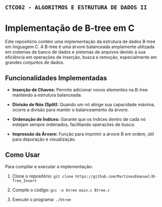 ## 	`CTCO02 - ALGORITMOS E ESTRUTURA DE DADOS II `


# Implementação de B-tree em C 

Este repositório contém uma implementação da estrutura de dados B-tree em linguagem C. A B-tree é uma árvore balanceada amplamente utilizada em sistemas de banco de dados e sistemas de arquivos devido à sua eficiência em operações de inserção, busca e remoção, especialmente em grandes conjuntos de dados.

## Funcionalidades Implementadas

- **Inserção de Chaves:** Permite adicionar novos elementos na B-tree mantendo a estrutura balanceada.
  
- **Divisão de Nós (Split):** Quando um nó atinge sua capacidade máxima, ocorre a divisão para manter o balanceamento da árvore.

- **Ordenação de Índices:** Garante que os índices dentro de cada nó estejam sempre ordenados, facilitando operações de busca.

- **Impressão da Árvore:** Função para imprimir a árvore B em ordem, útil para depuração e visualização.

## Como Usar

Para compilar e executar a implementação:

1. Clone o repositório:
`git clone https://github.com/MartinesEmanuel/B-Tree_Insert`

2. Compile o código:
 `gcc -o btree main.c Btree.c`

3. Execute o programa:
`./btree`



